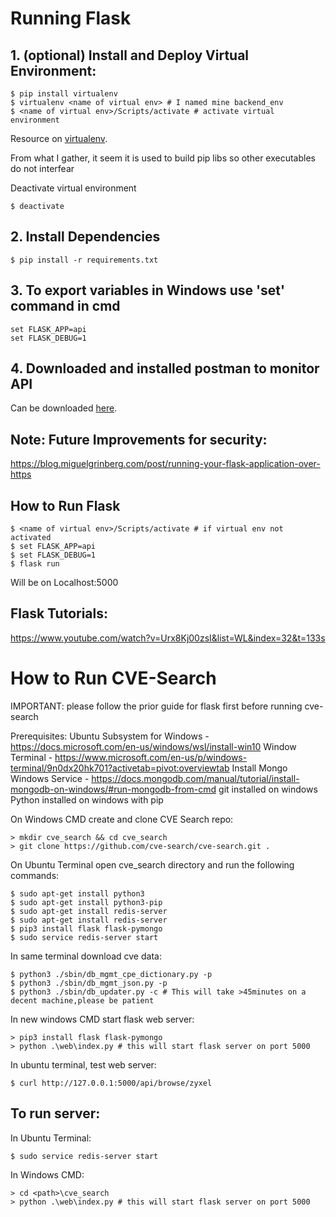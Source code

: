 # Running Flask

## 1. (optional) Install and Deploy Virtual Environment:
 ```
$ pip install virtualenv
$ virtualenv <name of virtual env> # I named mine backend_env
$ <name of virtual env>/Scripts/activate # activate virtual environment
```
Resource on [virtualenv](https://www.youtube.com/watch?v=N5vscPTWKOk).

From what I gather, it seem it is used to build pip libs so other executables do not interfear

Deactivate virtual environment
```
$ deactivate
```

## 2. Install Dependencies
```
$ pip install -r requirements.txt
```

## 3. To export variables in Windows use 'set' command in cmd
```
set FLASK_APP=api
set FLASK_DEBUG=1
```

## 4. Downloaded and installed postman to monitor API
Can be downloaded [here](https://www.postman.com/downloads/).


## Note: Future Improvements for security:
https://blog.miguelgrinberg.com/post/running-your-flask-application-over-https


## How to Run Flask
```
$ <name of virtual env>/Scripts/activate # if virtual env not activated
$ set FLASK_APP=api
$ set FLASK_DEBUG=1
$ flask run
```
Will be on Localhost:5000 


## Flask Tutorials:
https://www.youtube.com/watch?v=Urx8Kj00zsI&list=WL&index=32&t=133s


# How to Run CVE-Search
IMPORTANT: please follow the prior guide for flask first before running cve-search

Prerequisites:
Ubuntu Subsystem for Windows - https://docs.microsoft.com/en-us/windows/wsl/install-win10
Window Terminal - https://www.microsoft.com/en-us/p/windows-terminal/9n0dx20hk701?activetab=pivot:overviewtab
Install Mongo Windows Service - https://docs.mongodb.com/manual/tutorial/install-mongodb-on-windows/#run-mongodb-from-cmd
git installed on windows
Python installed on windows with pip


On Windows CMD create and clone CVE Search repo: 
```
> mkdir cve_search && cd cve_search
> git clone https://github.com/cve-search/cve-search.git .
```

On Ubuntu Terminal open cve_search directory and run the following commands:
```
$ sudo apt-get install python3
$ sudo apt-get install python3-pip
$ sudo apt-get install redis-server
$ sudo apt-get install redis-server
$ pip3 install flask flask-pymongo
$ sudo service redis-server start
```

In same terminal download cve data: 
```
$ python3 ./sbin/db_mgmt_cpe_dictionary.py -p
$ python3 ./sbin/db_mgmt_json.py -p
$ python3 ./sbin/db_updater.py -c # This will take >45minutes on a decent machine,please be patient
```

In new windows CMD start flask web server:
```
> pip3 install flask flask-pymongo
> python .\web\index.py # this will start flask server on port 5000
```

In ubuntu terminal, test web server:
```
$ curl http://127.0.0.1:5000/api/browse/zyxel
```

## To run server:
In Ubuntu Terminal:
```
$ sudo service redis-server start
```

In Windows CMD:
```
> cd <path>\cve_search
> python .\web\index.py # this will start flask server on port 5000
```